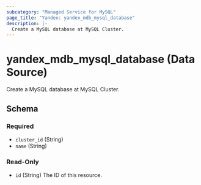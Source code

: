 ```yaml
---
subcategory: "Managed Service for MySQL"
page_title: "Yandex: yandex_mdb_mysql_database"
description: |-
  Create a MySQL database at MySQL Cluster.
---
```


# yandex_mdb_mysql_database (Data Source)

Create a MySQL database at MySQL Cluster.

<!-- schema generated by tfplugindocs -->
## Schema

### Required

- `cluster_id` (String)
- `name` (String)

### Read-Only

- `id` (String) The ID of this resource.
